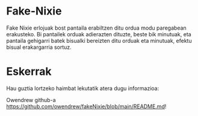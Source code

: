 # Fake-Nixie
Fake Nixie erlojuak bost pantaila erabiltzen ditu ordua modu paregabean erakusteko. Bi pantailek orduak adierazten dituzte, beste bik minutuak, eta pantaila gehigarri batek bisualki bereizten ditu orduak eta minutuak, efektu bisual erakargarria sortuz.

# Eskerrak

Hau guztia lortzeko haimbat lekutatik atera dugu informazioa:

Owendrew github-a    https://github.com/owendrew/fakeNixie/blob/main/README.md!

